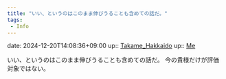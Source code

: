 ```yaml
---
title: "いい、というのはこのまま伸びうることも含めての話だ。"
tags:
 - Info
---
```


date: 2024-12-20T14:08:36+09:00
up:: [Takame_Hakkaido](../Bar/Novel/Nacaria/Takame_Hakkaido.md)
up:: [Me](../Bar/Novel/Chaos/Me.md)

いい、というのはこのまま伸びうることも含めての話だ。
今の貴様だけが評価対象ではない。